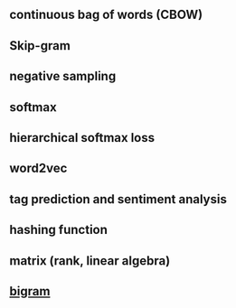 ## continuous bag of words (CBOW)
## Skip-gram
## negative sampling
## softmax
## hierarchical softmax loss
## word2vec
## tag prediction and sentiment analysis
## hashing function
## matrix (rank, linear algebra)
## [bigram](https://en.wikipedia.org/wiki/Bigram)
